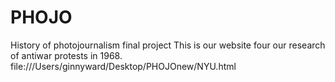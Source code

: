 # PHOJO
History of photojournalism final project
This is our website four our research of antiwar protests in 1968.
file:///Users/ginnyward/Desktop/PHOJOnew/NYU.html

